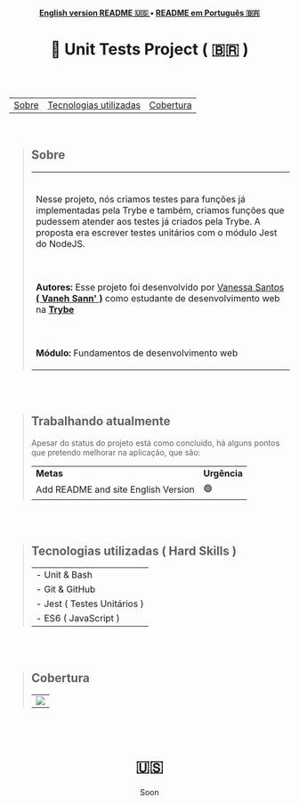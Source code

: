 <p align="center"><b>
 <a href="#----">English version README 🇺🇸 </a> •
 <a href="#---unit-tests-project-------">README em Português 🇧🇷</a>
  </b>
</p>
<h1 align="center">
  📝 Unit Tests Project
  <span> ( 🇧🇷 )  </span>
</h1>

<br>
<br>

<section>
  <table align="center">
<tr><p align="center"><b> </td> 
<td> <a href="#---sobre--">Sobre</a></td> 
<td>  <a href="#tecnologias-utilizadas--hard-skills-">Tecnologias utilizadas</a></td> 
<td>  <a href="#cobertura">Cobertura</a></td> 
  </b>
  </p></tr>
  </table>
  
  <br>
  
  <blockquote>
    <h2 align="left">
   Sobre
  </h2>
<table>
    <tr>
      <td><br>
        <p>Nesse projeto, nós criamos testes para funções já implementadas pela Trybe e também, criamos funções que pudessem atender aos testes já criados pela Trybe. A proposta era escrever testes unitários com o módulo Jest do NodeJS.</p>
      </td>
    </tr>
    <tr>
      <td><br>
        <p align="left">
          <b>Autores:</b> Esse projeto foi desenvolvido por <a href="https://www.linkedin.com/in/vanehsann/" target="_blank"> Vanessa Santos <b>( Vaneh Sann' )</b></a> como estudante de desenvolvimento web na <b><a href="https://www.betrybe.com/" target="_blank"> Trybe </a></b>
        </p>
      </td>
    <tr>
    <tr>
      <td><br>
        <p align="left">
          <b>Módulo:</b> Fundamentos de desenvolvimento web
        </p>
      </td>
    </tr>
 
</table> 
  </blockquote>

<br>
<br>

<blockquote>
   <h2>Trabalhando atualmente</h2>
  <p> Apesar do status do projeto está como concluido, há alguns pontos que pretendo melhorar na aplicação, que são: </p>
   <table>
  <tr>
    <td>
      <b>Metas</b>
    </td>
    <td>
      <b>Urgência</b>
    </td>
  </tr>
  <tr>
    <td>Add README and site English Version</td>
    <td>🟢</td>
  </tr>

</table></blockquote>

<br>
<br>


<div>

  <blockquote>
    <h2 align="left">
Tecnologias utilizadas ( Hard Skills )
</h2>
    <table>    
 <tr><td>
 - Unit & Bash
 </tr></td> 
 <tr><td> 
     - Git & GitHub
 </tr></td> 
  <tr><td> 
     - Jest ( Testes Unitários )
 </tr></td> 
 <tr><td> 
 - ES6 ( JavaScript )
 </tr></td> 
    </table>
      </blockquote>
  </div>
  
  
<br>
<br>

  <div>
  <blockquote>
    <h2 align="left">
Cobertura
</h2>
    <table>
     <tr><td>
        <img src="./cobertura.gif"/></td></tr>
    </table>
      </blockquote>
      
<br/>
<br/>


  </section>

 <h1 align="center">  🇺🇸  </h1>

<p align="center"> Soon </p>
